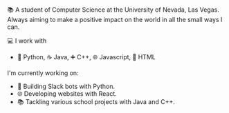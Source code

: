 📚 A student of Computer Science at the University of Nevada, Las Vegas. Always aiming to make a positive impact on the world in all the small ways I can.

💻 I work with 
- 🐍 Python, ☕ Java, ➕ C++, 🌐 Javascript, 🔧 HTML

I'm currently working on:

- 🤖 Building Slack bots with Python.
- 🌐 Developing websites with React.
- 📚 Tackling various school projects with Java and C++.
